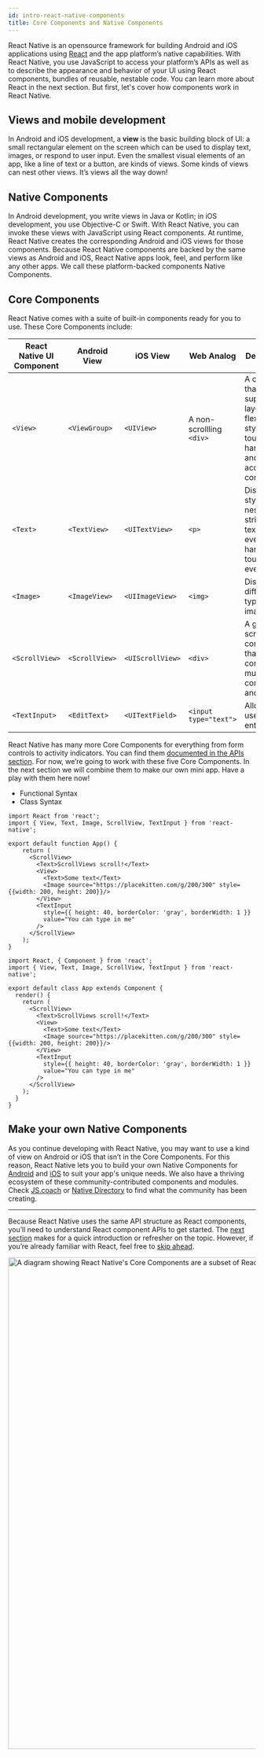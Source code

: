 ```yaml
---
id: intro-react-native-components
title: Core Components and Native Components
---
```


React Native is an opensource framework for building Android and iOS applications using [React](https://reactjs.org/) and the app platform’s native capabilities. With React Native, you use JavaScript to access your platform’s APIs as well as to describe the appearance and behavior of your UI using React components, bundles of reusable, nestable code. You can learn more about React in the next section. But first, let's cover how components work in React Native.

## Views and mobile development

In Android and iOS development, a **view** is the basic building block of UI: a small rectangular element on the screen which can be used to display text, images, or respond to user input. Even the smallest visual elements of an app, like a line of text or a button, are kinds of views. Some kinds of views can nest other views. It’s views all the way down!

## Native Components

In Android development, you write views in Java or Kotlin; in iOS development, you use Objective-C or Swift. With React Native, you can invoke these views with JavaScript using React components. At runtime, React Native creates the corresponding Android and iOS views for those components. Because React Native components are backed by the same views as Android and iOS, React Native apps look, feel, and perform like any other apps. We call these platform-backed components Native Components.

## Core Components

React Native comes with a suite of built-in components ready for you to use. These Core Components include:

| React Native UI Component | Android View   | iOS View         | Web Analog               | Description                                                                                           |
| ------------------------- | -------------- | ---------------- | ------------------------ | ----------------------------------------------------------------------------------------------------- |
| `<View>`                  | `<ViewGroup>`  | `<UIView>`       | A non-scrollling `<div>` | A container that supports layout with flexbox, style, some touch handling, and accessibility controls |
| `<Text>`                  | `<TextView>`   | `<UITextView>`   | `<p>`                    | Displays, styles, and nests strings of text and even handles touch events                             |
| `<Image>`                 | `<ImageView>`  | `<UIImageView>`  | `<img>`                  | Displays different types of images                                                                    |
| `<ScrollView>`            | `<ScrollView>` | `<UIScrollView>` | `<div>`                  | A generic scrolling container that can contain multiple components and views                          |
| `<TextInput>`             | `<EditText>`   | `<UITextField>`  | `<input type="text">`    | Allows the user to enter text                                                                         |

React Native has many more Core Components for everything from form controls to activity indicators. You can find them [documented in the APIs section](components-and-apis). For now, we’re going to work with these five Core Components. In the next section we will combine them to make our own mini app. Have a play with them here now!

<div class="toggler">
  <ul role="tablist" id="toggle-syntax">
    <li id="functional" class="button-functional" aria-selected="false" role="tab" tabindex="0" aria-controls="functionaltab" onclick="displayTab('syntax', 'functional')">
      Functional Syntax
    </li>
    <li id="classical" class="button-classical" aria-selected="false" role="tab" tabindex="0" aria-controls="classicaltab" onclick="displayTab('syntax', 'classical')">
      Class Syntax
    </li>
  </ul>
</div>

<block class="functional" />

```SnackPlayer name=Hello%20World
import React from 'react';
import { View, Text, Image, ScrollView, TextInput } from 'react-native';

export default function App() {
    return (
      <ScrollView>
        <Text>ScrollViews scroll!</Text>
        <View>
          <Text>Some text</Text>
          <Image source="https://placekitten.com/g/200/300" style={{width: 200, height: 200}}/>
        </View>
        <TextInput
          style={{ height: 40, borderColor: 'gray', borderWidth: 1 }}
          value="You can type in me"
        />
      </ScrollView>
    );
}
```

<block class="classical" />

```SnackPlayer name=Hello%20World
import React, { Component } from 'react';
import { View, Text, Image, ScrollView, TextInput } from 'react-native';

export default class App extends Component {
  render() {
    return (
      <ScrollView>
        <Text>ScrollViews scroll!</Text>
        <View>
          <Text>Some text</Text>
          <Image source="https://placekitten.com/g/200/300" style={{width: 200, height: 200}}/>
        </View>
        <TextInput
          style={{ height: 40, borderColor: 'gray', borderWidth: 1 }}
          value="You can type in me"
        />
      </ScrollView>
    );
  }
}

```

<block class="classical functional" />

## Make your own Native Components

As you continue developing with React Native, you may want to use a kind of view on Android or iOS that isn’t in the Core Components. For this reason, React Native lets you to build your own Native Components for [Android](native-components-android.md) and [iOS](native-components-ios.md) to suit your app's unique needs. We also have a thriving ecosystem of these community-contributed components and modules. Check [JS.coach](https://js.coach/react-native) or [Native Directory](https://www.native.directory/) to find what the community has been creating.

---

Because React Native uses the same API structure as React components, you’ll need to understand React component APIs to get started. The [next section](intro-react) makes for a quick introduction or refresher on the topic. However, if you’re already familiar with React, feel free to [skip ahead](handling-text-input).

<img src="/react-native/img/react-native-components.png" srcset="/react-native/img/react-native-components2x.png 2x" width="1000" alt="A diagram showing React Native's Core Components are a subset of React Components that ship with React Native.">
